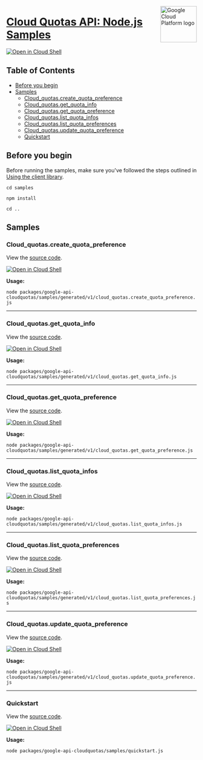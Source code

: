 [//]: # "This README.md file is auto-generated, all changes to this file will be lost."
[//]: # "To regenerate it, use `python -m synthtool`."
<img src="https://avatars2.githubusercontent.com/u/2810941?v=3&s=96" alt="Google Cloud Platform logo" title="Google Cloud Platform" align="right" height="96" width="96"/>

# [Cloud Quotas API: Node.js Samples](https://github.com/googleapis/google-cloud-node)

[![Open in Cloud Shell][shell_img]][shell_link]



## Table of Contents

* [Before you begin](#before-you-begin)
* [Samples](#samples)
  * [Cloud_quotas.create_quota_preference](#cloud_quotas.create_quota_preference)
  * [Cloud_quotas.get_quota_info](#cloud_quotas.get_quota_info)
  * [Cloud_quotas.get_quota_preference](#cloud_quotas.get_quota_preference)
  * [Cloud_quotas.list_quota_infos](#cloud_quotas.list_quota_infos)
  * [Cloud_quotas.list_quota_preferences](#cloud_quotas.list_quota_preferences)
  * [Cloud_quotas.update_quota_preference](#cloud_quotas.update_quota_preference)
  * [Quickstart](#quickstart)

## Before you begin

Before running the samples, make sure you've followed the steps outlined in
[Using the client library](https://github.com/googleapis/google-cloud-node#using-the-client-library).

`cd samples`

`npm install`

`cd ..`

## Samples



### Cloud_quotas.create_quota_preference

View the [source code](https://github.com/googleapis/google-cloud-node/blob/main/packages/google-api-cloudquotas/samples/generated/v1/cloud_quotas.create_quota_preference.js).

[![Open in Cloud Shell][shell_img]](https://console.cloud.google.com/cloudshell/open?git_repo=https://github.com/googleapis/google-cloud-node&page=editor&open_in_editor=packages/google-api-cloudquotas/samples/generated/v1/cloud_quotas.create_quota_preference.js,samples/README.md)

__Usage:__


`node packages/google-api-cloudquotas/samples/generated/v1/cloud_quotas.create_quota_preference.js`


-----




### Cloud_quotas.get_quota_info

View the [source code](https://github.com/googleapis/google-cloud-node/blob/main/packages/google-api-cloudquotas/samples/generated/v1/cloud_quotas.get_quota_info.js).

[![Open in Cloud Shell][shell_img]](https://console.cloud.google.com/cloudshell/open?git_repo=https://github.com/googleapis/google-cloud-node&page=editor&open_in_editor=packages/google-api-cloudquotas/samples/generated/v1/cloud_quotas.get_quota_info.js,samples/README.md)

__Usage:__


`node packages/google-api-cloudquotas/samples/generated/v1/cloud_quotas.get_quota_info.js`


-----




### Cloud_quotas.get_quota_preference

View the [source code](https://github.com/googleapis/google-cloud-node/blob/main/packages/google-api-cloudquotas/samples/generated/v1/cloud_quotas.get_quota_preference.js).

[![Open in Cloud Shell][shell_img]](https://console.cloud.google.com/cloudshell/open?git_repo=https://github.com/googleapis/google-cloud-node&page=editor&open_in_editor=packages/google-api-cloudquotas/samples/generated/v1/cloud_quotas.get_quota_preference.js,samples/README.md)

__Usage:__


`node packages/google-api-cloudquotas/samples/generated/v1/cloud_quotas.get_quota_preference.js`


-----




### Cloud_quotas.list_quota_infos

View the [source code](https://github.com/googleapis/google-cloud-node/blob/main/packages/google-api-cloudquotas/samples/generated/v1/cloud_quotas.list_quota_infos.js).

[![Open in Cloud Shell][shell_img]](https://console.cloud.google.com/cloudshell/open?git_repo=https://github.com/googleapis/google-cloud-node&page=editor&open_in_editor=packages/google-api-cloudquotas/samples/generated/v1/cloud_quotas.list_quota_infos.js,samples/README.md)

__Usage:__


`node packages/google-api-cloudquotas/samples/generated/v1/cloud_quotas.list_quota_infos.js`


-----




### Cloud_quotas.list_quota_preferences

View the [source code](https://github.com/googleapis/google-cloud-node/blob/main/packages/google-api-cloudquotas/samples/generated/v1/cloud_quotas.list_quota_preferences.js).

[![Open in Cloud Shell][shell_img]](https://console.cloud.google.com/cloudshell/open?git_repo=https://github.com/googleapis/google-cloud-node&page=editor&open_in_editor=packages/google-api-cloudquotas/samples/generated/v1/cloud_quotas.list_quota_preferences.js,samples/README.md)

__Usage:__


`node packages/google-api-cloudquotas/samples/generated/v1/cloud_quotas.list_quota_preferences.js`


-----




### Cloud_quotas.update_quota_preference

View the [source code](https://github.com/googleapis/google-cloud-node/blob/main/packages/google-api-cloudquotas/samples/generated/v1/cloud_quotas.update_quota_preference.js).

[![Open in Cloud Shell][shell_img]](https://console.cloud.google.com/cloudshell/open?git_repo=https://github.com/googleapis/google-cloud-node&page=editor&open_in_editor=packages/google-api-cloudquotas/samples/generated/v1/cloud_quotas.update_quota_preference.js,samples/README.md)

__Usage:__


`node packages/google-api-cloudquotas/samples/generated/v1/cloud_quotas.update_quota_preference.js`


-----




### Quickstart

View the [source code](https://github.com/googleapis/google-cloud-node/blob/main/packages/google-api-cloudquotas/samples/quickstart.js).

[![Open in Cloud Shell][shell_img]](https://console.cloud.google.com/cloudshell/open?git_repo=https://github.com/googleapis/google-cloud-node&page=editor&open_in_editor=packages/google-api-cloudquotas/samples/quickstart.js,samples/README.md)

__Usage:__


`node packages/google-api-cloudquotas/samples/quickstart.js`






[shell_img]: https://gstatic.com/cloudssh/images/open-btn.png
[shell_link]: https://console.cloud.google.com/cloudshell/open?git_repo=https://github.com/googleapis/google-cloud-node&page=editor&open_in_editor=samples/README.md
[product-docs]: https://cloud.google.com/docs/quota/api-overview
